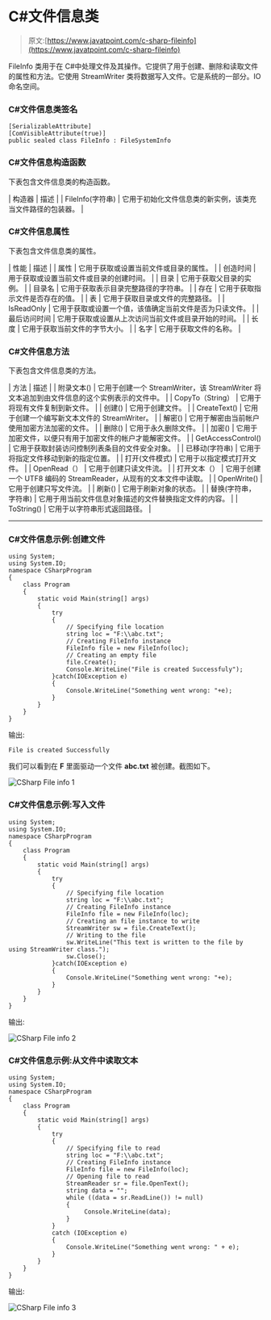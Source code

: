 # C#文件信息类

> 原文:[https://www.javatpoint.com/c-sharp-fileinfo](https://www.javatpoint.com/c-sharp-fileinfo)

FileInfo 类用于在 C#中处理文件及其操作。它提供了用于创建、删除和读取文件的属性和方法。它使用 StreamWriter 类将数据写入文件。它是系统的一部分。IO 命名空间。

### C#文件信息类签名

```
[SerializableAttribute]
[ComVisibleAttribute(true)]
public sealed class FileInfo : FileSystemInfo

```

### C#文件信息构造函数

下表包含文件信息类的构造函数。

| 构造器 | 描述 |
| FileInfo(字符串) | 它用于初始化文件信息类的新实例，该类充当文件路径的包装器。 |

### C#文件信息属性

下表包含文件信息类的属性。

| 性能 | 描述 |
| 属性 | 它用于获取或设置当前文件或目录的属性。 |
| 创造时间 | 用于获取或设置当前文件或目录的创建时间。 |
| 目录 | 它用于获取父目录的实例。 |
| 目录名 | 它用于获取表示目录完整路径的字符串。 |
| 存在 | 它用于获取指示文件是否存在的值。 |
| 表 | 它用于获取目录或文件的完整路径。 |
| IsReadOnly | 它用于获取或设置一个值，该值确定当前文件是否为只读文件。 |
| 最后访问时间 | 它用于获取或设置从上次访问当前文件或目录开始的时间。 |
| 长度 | 它用于获取当前文件的字节大小。 |
| 名字 | 它用于获取文件的名称。 |

### C#文件信息方法

下表包含文件信息类的方法。

| 方法 | 描述 |
| 附录文本() | 它用于创建一个 StreamWriter，该 StreamWriter 将文本追加到由文件信息的这个实例表示的文件中。 |
| CopyTo（String） | 它用于将现有文件复制到新文件。 |
| 创建() | 它用于创建文件。 |
| CreateText() | 它用于创建一个编写新文本文件的 StreamWriter。 |
| 解密() | 它用于解密由当前帐户使用加密方法加密的文件。 |
| 删除() | 它用于永久删除文件。 |
| 加密() | 它用于加密文件，以便只有用于加密文件的帐户才能解密文件。 |
| GetAccessControl() | 它用于获取封装访问控制列表条目的文件安全对象。 |
| 已移动(字符串) | 它用于将指定文件移动到新的指定位置。 |
| 打开(文件模式) | 它用于以指定模式打开文件。 |
| OpenRead（） | 它用于创建只读文件流。 |
| 打开文本（） | 它用于创建一个 UTF8 编码的 StreamReader，从现有的文本文件中读取。 |
| OpenWrite() | 它用于创建只写文件流。 |
| 刷新() | 它用于刷新对象的状态。 |
| 替换(字符串，字符串) | 它用于用当前文件信息对象描述的文件替换指定文件的内容。 |
| ToString() | 它用于以字符串形式返回路径。 |

* * *

### C#文件信息示例:创建文件

```
using System;
using System.IO;
namespace CSharpProgram
{
    class Program
    {
        static void Main(string[] args)
        {
            try
            {
                // Specifying file location
                string loc = "F:\\abc.txt";
                // Creating FileInfo instance
                FileInfo file = new FileInfo(loc);
                // Creating an empty file
                file.Create();
                Console.WriteLine("File is created Successfuly");
            }catch(IOException e)
            {
                Console.WriteLine("Something went wrong: "+e);
            }
        }
    }
}

```

输出:

```
File is created Successfully

```

我们可以看到在 **F** 里面驱动一个文件 **abc.txt** 被创建。截图如下。

![CSharp File info 1](../Images/10e5f6af443c862f76d19659511a090c.png)

### C#文件信息示例:写入文件

```
using System;
using System.IO;
namespace CSharpProgram
{
    class Program
    {
        static void Main(string[] args)
        {
            try
            {
                // Specifying file location
                string loc = "F:\\abc.txt";
                // Creating FileInfo instance
                FileInfo file = new FileInfo(loc);
                // Creating an file instance to write
                StreamWriter sw = file.CreateText();
                // Writing to the file
                sw.WriteLine("This text is written to the file by using StreamWriter class.");
                sw.Close();
            }catch(IOException e)
            {
                Console.WriteLine("Something went wrong: "+e);
            }
        }
    }
}

```

输出:

![CSharp File info 2](../Images/2d4293fae866f246493a02eb61bd7a08.png)

### C#文件信息示例:从文件中读取文本

```
using System;
using System.IO;
namespace CSharpProgram
{
    class Program
    {
        static void Main(string[] args)
        {
            try
            {
                // Specifying file to read
                string loc = "F:\\abc.txt";
                // Creating FileInfo instance
                FileInfo file = new FileInfo(loc);
                // Opening file to read
                StreamReader sr = file.OpenText();
                string data = "";
                while ((data = sr.ReadLine()) != null)
                {
                     Console.WriteLine(data);
                }
            }
            catch (IOException e)
            {
                Console.WriteLine("Something went wrong: " + e);
            }
        }
    }
}

```

输出:

![CSharp File info 3](../Images/ff7c0d7b8f513b24c8448c1f951ff484.png)